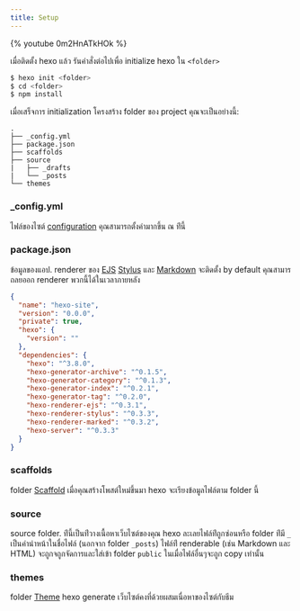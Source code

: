 ```yaml
---
title: Setup
---
```


{% youtube 0m2HnATkHOk %}

เมื่อติดตั้ง hexo แล้ว รันคำสั่งต่อไปเพื่อ initialize hexo ใน `<folder>`

``` bash
$ hexo init <folder>
$ cd <folder>
$ npm install
```

เมื่อเสร็จการ initialization โครงสร้าง folder ของ project คุณจะเป็นอย่างนี้:

``` plain
.
├── _config.yml
├── package.json
├── scaffolds
├── source
|   ├── _drafts
|   └── _posts
└── themes
```

### _config.yml

ไฟล์ของไซต์ [configuration](configuration.html)  คุณสามารถตั้งค่ามากขึ้น ณ 
ท่ีนี้

### package.json

ข้อมูลของแอป. renderer ของ [EJS](https://ejs.co/)  [Stylus](http://learnboost.github.io/stylus/) และ  [Markdown](http://daringfireball.net/projects/markdown/) 
จะติดตั้ง by default คุณสามารถลยออก renderer พวกนี้ได้ในเวลาภายหลัง

``` json package.json
{
  "name": "hexo-site",
  "version": "0.0.0",
  "private": true,
  "hexo": {
    "version": ""
  },
  "dependencies": {
    "hexo": "^3.8.0",
    "hexo-generator-archive": "^0.1.5",
    "hexo-generator-category": "^0.1.3",
    "hexo-generator-index": "^0.2.1",
    "hexo-generator-tag": "^0.2.0",
    "hexo-renderer-ejs": "^0.3.1",
    "hexo-renderer-stylus": "^0.3.3",
    "hexo-renderer-marked": "^0.3.2",
    "hexo-server": "^0.3.3"
  }
}
```

### scaffolds

folder [Scaffold](writing.html#Scaffolds) เมื่อคุณสร้างโพสต์ใหม่ขึ้นมา hexo 
จะเรียงข้อมูลไฟล์ตาม folder นี้

### source

source folder. ท่ีนี้เป็นท่ีวางเนื้อหาเว็บไซต์ของคุณ hexo 
ละเลยไฟล์ท่ีถูกซ่อนหรือ folder ท่ีมี `_` เป็นคำนำหน้าในชื่อไฟล์ (นอกจาก 
folder `_posts`)  ไฟล์ท่ี renderable (เช่น Markdown และ HTML) 
จะถูกจถูกจัดการและใส่เข้า folder `public` ในเมื่อไฟล์อื่นๆจะถูก copy เท่านั้น

### themes

folder [Theme](themes.html)  hexo generate เว็บไซต์คงที่ด้วยผสมเนื่อหาของไซต์กับธีม

